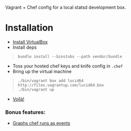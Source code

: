 Vagrant + Chef config for a local statsd development box.

# Installation

* [Install VirtualBox](http://vagrantup.com/docs/getting-started/index.html)
* Install deps

>    `bundle install --binstubs --path vendor/bundle`

* Toss your hosted chef keys and knife config in `.chef`
* Bring up the virtual machine

>    `./bin/vagrant box add lucid64 http://files.vagrantup.com/lucid64.box`  
>    `./bin/vagrant up`

* [Voilà!](http://33.33.33.10/)

### Bonus features:

* <a href="http://33.33.33.10/render/?width=586&height=303&_salt=1313409654.75&target=drawAsInfinite(chef.run)&from=-1hours">Graphs chef runs as events</a>
